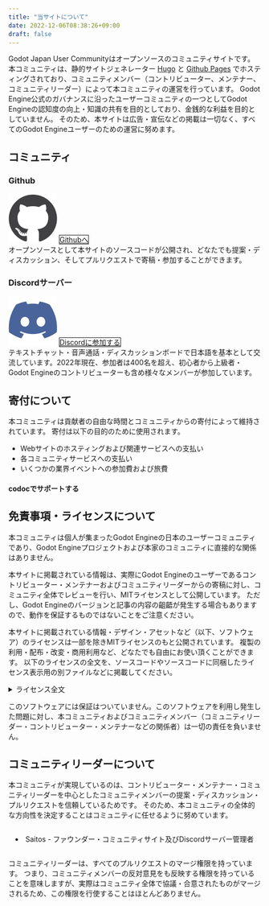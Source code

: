 ```yaml
---
title: "当サイトについて"
date: 2022-12-06T08:38:26+09:00
draft: false
---
```


Godot Japan User Communityはオープンソースのコミュニティサイトです。
本コミュニティは、静的サイトジェネレーター [Hugo](https://gohugo.io/) と [Github Pages](https://github.com/godot-jp/godot-jp) でホスティングされており、コミュニティメンバー（コントリビューター、メンテナー、コミュニティリーダー）によって本コミュニティの運営を行っています。
Godot Engine公式のガバナンスに沿ったユーザーコミュニティの一つとしてGodot Engineの認知度の向上・知識の共有を目的としており、金銭的な利益を目的としていません。
そのため、本サイトは広告・宣伝などの掲載は一切なく、すべてのGodot Engineユーザーのための運営に努めます。


## コミュニティ

<div class="row gx-2 d-flex justify-content-center align-items-stretch">
<div class="card d-flex p-3 mx-1 col-12 col-lg-5">
<h3 class="text-center">Github</h3>
<img src="Github-Icon.png" width="97px" class="mx-auto my-3">
<a href="https://github.com/godot-jp/godot-jp" class="btn btn-dark w-100 my-3 fw-bolder justify-content-center" style="border:1px solid;">Githubへ</a>
<div>
オープンソースとして本サイトのソースコードが公開され、どなたでも提案・ディスカッション、そしてプルリクエストで寄稿・参加することができます。
</div>
</div>
<div class="card p-3 my-2 my-lg-0 mx-1 col-12 col-lg-5">
<h3 class="text-center">Discordサーバー</h3>
<img src="Discord-Icon.png" width="97px" class="mx-auto my-3">
<a href="https://discord.gg/DyFvSJZ" class="btn btn-dark w-100 my-3 fw-bolder justify-content-center" style="border:1px solid;">Discordに参加する</a>
<div>
テキストチャット・音声通話・ディスカッションボードで日本語を基本として交流しています。2022年現在、参加者は400名を超え、初心者から上級者・Godot Engineのコントリビューターも含め様々なメンバーが参加しています。
</div>
</div>
</div>

## 寄付について

本コミュニティは貢献者の自由な時間とコミュニティからの寄付によって維持されています。
寄付は以下の目的のために使用されます。

- Webサイトのホスティングおよび関連サービスへの支払い
- 各コミュニティサービスへの支払い
- いくつかの業界イベントへの参加費および旅費

#### codocでサポートする

<script src="https://codoc.jp/js/cms.js" data-css="blue" data-usercode="rbXdsXVgzQ" charset="UTF-8" defer></script>
 <div id="codoc-entry-5jBAHIwpDA" class="codoc-entries" data-without-body="1" data-show-like="0" data-support-message="Godot Japan User Communityでは、運営資金のための寄付を受け付けております。"></div>



## 免責事項・ライセンスについて

本コミュニティは個人が集まったGodot Engineの日本のユーザーコミュニティであり、Godot Engineプロジェクトおよび本家のコミュニティに直接的な関係はありません。

本サイトに掲載されている情報は、実際にGodot Engineのユーザーであるコントリビューター・メンテナーおよびコミュニティリーダーからの寄稿に対し、コミュニティ全体でレビューを行い、MITライセンスとして公開しています。
ただし、Godot Engineのバージョンと記事の内容の齟齬が発生する場合もありますので、動作を保証するものではないことをご注意ください。

本サイトに掲載されている情報・デザイン・アセットなど（以下、ソフトウェア）のライセンスは一部を除きMITライセンスのもと公開されています。
複製の利用・配布・改変・商用利用など、どなたでも自由にお使い頂くことができます。
以下のライセンスの全文を、ソースコードやソースコードに同梱したライセンス表示用の別ファイルなどに掲載してください。


<details>

<summary>ライセンス全文</summary>

```
Copyright (c) 2022 Godot Japan User Community
Permission is hereby granted, free of charge, to any person obtaining a copy of this software and associated documentation files (the "Software"), to deal in the Software without restriction, including without limitation the rights to use, copy, modify, merge, publish, distribute, sublicense, and/or sell copies of the Software, and to permit persons to whom the Software is furnished to do so, subject to the following conditions:
The above copyright notice and this permission notice shall be included in all copies or substantial portions of the Software.
THE SOFTWARE IS PROVIDED "AS IS", WITHOUT WARRANTY OF ANY KIND, EXPRESS OR IMPLIED, INCLUDING BUT NOT LIMITED TO THE WARRANTIES OF MERCHANTABILITY, FITNESS FOR A PARTICULAR PURPOSE AND NONINFRINGEMENT. IN NO EVENT SHALL THE AUTHORS OR COPYRIGHT HOLDERS BE LIABLE FOR ANY CLAIM, DAMAGES OR OTHER LIABILITY, WHETHER IN AN ACTION OF CONTRACT, TORT OR OTHERWISE, ARISING FROM, OUT OF OR IN CONNECTION WITH THE SOFTWARE OR THE USE OR OTHER DEALINGS IN THE SOFTWARE.
```

</details>

このソフトウェアには保証はついていません。このソフトウェアを利用し発生した問題に対し、本コミュニティおよびコミュニティメンバー（コミュニティリーダー・コントリビューター・メンテナーなどの関係者）は一切の責任を負いません。

## コミュニティリーダーについて

本コミュニティが実現しているのは、コントリビューター・メンテナー・コミュニティリーダーを中心としたコミュニティメンバーの提案・ディスカッション・プルリクエストを信頼しているためです。
そのため、本コミュニティの全体的な方向性を決定することはコミュニティに任せるように努めています。

<ul class="rounded-2 bg-light" style="padding:1em; list-style:inside; border-rounded:10px; display:block;">
<li>Saitos - ファウンダー・コミュニティサイト及びDiscordサーバー管理者</li>
</ul>

コミュニティリーダーは、すべてのプルリクエストのマージ権限を持っています。
つまり、コミュニティメンバーの反対意見をも反映する権限を持っていることを意味しますが、実際はコミュニティ全体で協議・合意されたものがマージされるため、この権限を行使することはほとんどありません。